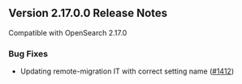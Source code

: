 ## Version 2.17.0.0 Release Notes

Compatible with OpenSearch 2.17.0

### Bug Fixes
* Updating remote-migration IT with correct setting name ([#1412](https://github.com/opensearch-project/cross-cluster-replication/pull/1412))
